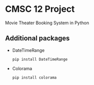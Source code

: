 # CMSC 12 Project
 Movie Theater Booking System in Python

 ## Additional packages
- DateTimeRange

    `pip install DateTimeRange`

- Colorama
    
    `pip install colorama`
